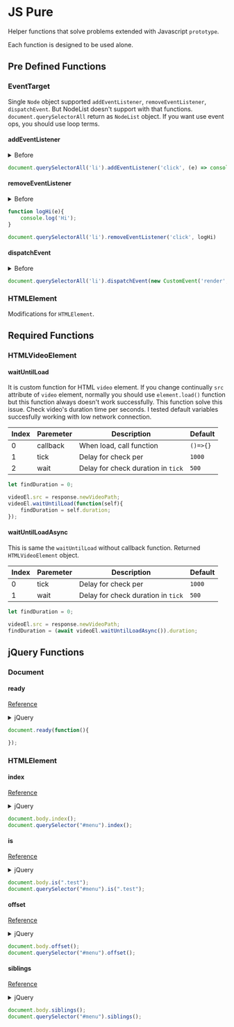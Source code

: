 # JS Pure 

Helper functions that solve problems extended with Javascript `prototype`.

Each function is designed to be used alone.

## Pre Defined Functions

### EventTarget

Single `Node` object supported `addEventListener`, `removeEventListener`, `dispatchEvent`. But NodeList doesn't support with that functions. `document.querySelectorAll` return as `NodeList` object. If you want use event ops, you should use loop terms.

#### addEventListener

<details>
<summary>Before</summary>

```js
const liItems = document.querySelectorAll('li');
for (let i = 0; i < liItems.length; i++) {
  liItems[i].addEventListener('click', (e) => console.log('Hi'));
}
```
</details>

```js
document.querySelectorAll('li').addEventListener('click', (e) => console.log('Hi'))
```

#### removeEventListener

<details>
<summary>Before</summary>

```js
function logHi(e){
    console.log('Hi');
}

const liItems = document.querySelectorAll('li');
for (let i = 0; i < liItems.length; i++) {
  liItems[i].removeEventListener('click', logHi);
}
```
</details>

```js
function logHi(e){
    console.log('Hi');
}

document.querySelectorAll('li').removeEventListener('click', logHi)
```


#### dispatchEvent

<details>
<summary>Before</summary>

```js
const liItems = document.querySelectorAll('li');
for (let i = 0; i < liItems.length; i++) {
  liItems[i].dispatchEvent(new CustomEvent('render', {detail: {view: 'ok'}}));
}
```
</details>


```js
document.querySelectorAll('li').dispatchEvent(new CustomEvent('render', {detail: {view: 'ok'}}));
```

### HTMLElement

Modifications for `HTMLElement`.

## Required Functions

### HTMLVideoElement

#### waitUntilLoad

It is custom function for HTML `video` element. If you change continually `src` attribute of `video` element, normally you should use `element.load()` function but this function always doesn't work successfully. This function solve this issue. Check video's duration time per seconds. I tested default variables succesfully working with low network connection. 

| Index   |      Paremeter      |  Description |  Default |
|----------|-------------|------|------|
| 0 |  callback | When load, call function | `()=>{}` |
| 1 |  tick  | Delay for check per | `1000` |
| 2 | wait | Delay for check duration in `tick` | `500` |


```js
let findDuration = 0;

videoEl.src = response.newVideoPath;
videoEl.waitUntilLoad(function(self){
    findDuration = self.duration;
});
```

#### waitUntilLoadAsync

This is same the `waitUntilLoad` without callback function. Returned `HTMLVideoElement` object.


| Index   |      Paremeter      |  Description |  Default |
|----------|-------------|------|------|
| 0 |  tick  | Delay for check per | `1000` |
| 1 | wait | Delay for check duration in `tick` | `500` |



```js
let findDuration = 0;

videoEl.src = response.newVideoPath;
findDuration = (await videoEl.waitUntilLoadAsync()).duration;
```

## jQuery Functions

### Document

#### ready

[Reference](https://youmightnotneedjquery.com/#ready)

<details>
<summary>jQuery</summary>

```js
$(document).ready(function(){

});
```
</details>


```js
document.ready(function(){

});
```

### HTMLElement

#### index

[Reference](https://youmightnotneedjquery.com/#index)

<details>
<summary>jQuery</summary>

```js
$("#menu").index();
```
</details>


```js
document.body.index();
document.querySelector("#menu").index();
```

#### is

[Reference](https://youmightnotneedjquery.com/#matches_selector)

<details>
<summary>jQuery</summary>

```js
$("#menu").is(".test");
```
</details>


```js
document.body.is(".test");
document.querySelector("#menu").is(".test");
```

#### offset

[Reference](https://youmightnotneedjquery.com/#offset)

<details>
<summary>jQuery</summary>

```js
$("#menu").offset();
```
</details>


```js
document.body.offset();
document.querySelector("#menu").offset();
```

#### siblings

[Reference](https://youmightnotneedjquery.com/#siblings)

<details>
<summary>jQuery</summary>

```js
$("#menu").siblings();
```
</details>


```js
document.body.siblings();
document.querySelector("#menu").siblings();
```